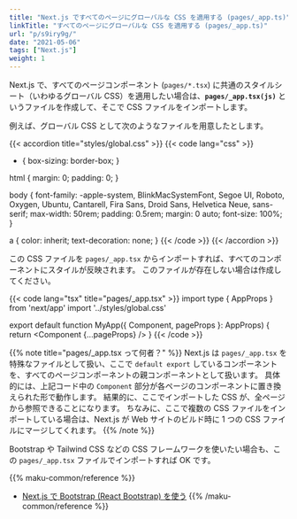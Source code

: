 ```yaml
---
title: "Next.js ですべてのページにグローバルな CSS を適用する (pages/_app.ts)"
linkTitle: "すべてのページにグローバルな CSS を適用する (pages/_app.ts)"
url: "p/s9iry9g/"
date: "2021-05-06"
tags: ["Next.js"]
weight: 1
---
```


Next.js で、すべてのページコンポーネント (`pages/*.tsx`) に共通のスタイルシート（いわゆるグローバル CSS）を適用したい場合は、__`pages/_app.tsx(js)`__ というファイルを作成して、そこで CSS ファイルをインポートします。

例えば、グローバル CSS として次のようなファイルを用意したとします。

{{< accordion title="styles/global.css" >}}
{{< code lang="css" >}}
* {
  box-sizing: border-box;
}

html {
    margin: 0;
    padding: 0;
}

body {
  font-family: -apple-system, BlinkMacSystemFont, Segoe UI, Roboto, Oxygen,
    Ubuntu, Cantarell, Fira Sans, Droid Sans, Helvetica Neue, sans-serif;
  max-width: 50rem;
  padding: 0.5rem;
  margin: 0 auto;
  font-size: 100%;
}

a {
  color: inherit;
  text-decoration: none;
}
{{< /code >}}
{{< /accordion >}}

この CSS ファイルを `pages/_app.tsx` からインポートすれば、すべてのコンポーネントにスタイルが反映されます。
このファイルが存在しない場合は作成してください。

{{< code lang="tsx" title="pages/_app.tsx" >}}
import type { AppProps } from 'next/app'
import '../styles/global.css'

export default function MyApp({ Component, pageProps }: AppProps) {
  return <Component {...pageProps} />
}
{{< /code >}}

{{% note title="pages/_app.tsx って何者？" %}}
Next.js は `pages/_app.tsx` を特殊なファイルとして扱い、ここで `default export` しているコンポーネントを、すべてのページコンポーネントの親コンポーネントとして扱います。
具体的には、上記コード中の `Component` 部分が各ページのコンポーネントに置き換えられた形で動作します。
結果的に、ここでインポートした CSS が、全ページから参照できることになります。
ちなみに、ここで複数の CSS ファイルをインポートしている場合は、Next.js が Web サイトのビルド時に 1 つの CSS ファイルにマージしてくれます。
{{% /note %}}

Bootstrap や Tailwind CSS などの CSS フレームワークを使いたい場合も、この `pages/_app.tsx` ファイルでインポートすれば OK です。

{{% maku-common/reference %}}
- [Next.js で Bootstrap (React Bootstrap) を使う](/p/k8mxakw/)
{{% /maku-common/reference %}}

